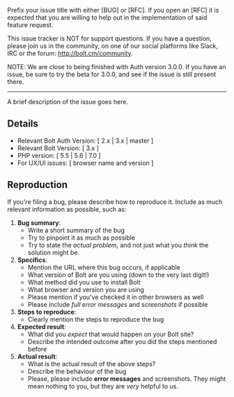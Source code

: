 Prefix your issue title with either [BUG] or [RFC]. If you open an [RFC] it is
expected that you are willing to help out in the implementation of said feature
request.

This issue tracker is NOT for support questions. If you have a question, please
join us in the community, on one of our social platforms like Slack, IRC or the
forum: http://bolt.cm/community.

NOTE: We are close to being finished with Auth version 3.0.0. If you have an
issue, be sure to try the beta for 3.0.0, and see if the issue is still present
there.

-----------

A brief description of the issue goes here.

Details
-------

 - Relevant Bolt Auth Version: [ 2.x | 3.x | master ]
 - Relevant Bolt Version: [ 3.x ]
 - PHP version: [ 5.5 | 5.6 | 7.0 ]
 - For UX/UI issues: [ browser name and version ]

Reproduction
------------

If you're filing a bug, please describe how to reproduce it. Include as much
relevant information as possible, such as:
​
 1. **Bug summary**: 
    * Write a short summary of the bug
    * Try to pinpoint it as much as possible
    * Try to state the _actual problem_, and not just what you _think_ the 
      solution might be.
 2. **Specifics**:
    * Mention the URL where this bug occurs, if applicable
    * What version of Bolt are you using (down to the very last digit!)
    * What method did you use to install Bolt
    * What browser and version you are using
    * Please mention if you've checked it in other browsers as well 
    * Please include *full error messages* and *screenshots* if possible
 3. **Steps to reproduce**:
    * Clearly mention the steps to reproduce the bug
 4. **Expected result**: 
    * What did you _expect_ that would happen on your Bolt site?
    * Describe the intended outcome after you did the steps mentioned before
 5. **Actual result**: 
    * What is the actual result of the above steps? 
    * Describe the behaviour of the bug 
    * Please, please include **error messages** and screenshots. They might
      mean nothing to you, but they are _very_ helpful to us.
